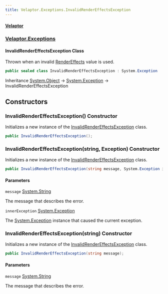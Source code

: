```yaml
---
title: Velaptor.Exceptions.InvalidRenderEffectsException
---
```


#### [Velaptor](Namespaces.md 'Velaptor Namespaces')
### [Velaptor.Exceptions](Velaptor.Exceptions.md 'Velaptor.Exceptions')

#### InvalidRenderEffectsException Class

Thrown when an invalid [RenderEffects](Velaptor.Graphics.RenderEffects.md 'Velaptor.Graphics.RenderEffects') value is used.

```csharp
public sealed class InvalidRenderEffectsException : System.Exception
```

Inheritance [System.Object](https://docs.microsoft.com/en-us/dotnet/api/System.Object 'System.Object') → [System.Exception](https://docs.microsoft.com/en-us/dotnet/api/System.Exception 'System.Exception') → InvalidRenderEffectsException
## Constructors

<a name='Velaptor.Exceptions.InvalidRenderEffectsException.InvalidRenderEffectsException()'></a>

### InvalidRenderEffectsException() Constructor

Initializes a new instance of the [InvalidRenderEffectsException](Velaptor.Exceptions.InvalidRenderEffectsException.md 'Velaptor.Exceptions.InvalidRenderEffectsException') class.

```csharp
public InvalidRenderEffectsException();
```

<a name='Velaptor.Exceptions.InvalidRenderEffectsException.InvalidRenderEffectsException(string,System.Exception)'></a>

### InvalidRenderEffectsException(string, Exception) Constructor

Initializes a new instance of the [InvalidRenderEffectsException](Velaptor.Exceptions.InvalidRenderEffectsException.md 'Velaptor.Exceptions.InvalidRenderEffectsException') class.

```csharp
public InvalidRenderEffectsException(string message, System.Exception innerException);
```
#### Parameters

<a name='Velaptor.Exceptions.InvalidRenderEffectsException.InvalidRenderEffectsException(string,System.Exception).message'></a>

`message` [System.String](https://docs.microsoft.com/en-us/dotnet/api/System.String 'System.String')

The message that describes the error.

<a name='Velaptor.Exceptions.InvalidRenderEffectsException.InvalidRenderEffectsException(string,System.Exception).innerException'></a>

`innerException` [System.Exception](https://docs.microsoft.com/en-us/dotnet/api/System.Exception 'System.Exception')

The [System.Exception](https://docs.microsoft.com/en-us/dotnet/api/System.Exception 'System.Exception') instance that caused the current exception.

<a name='Velaptor.Exceptions.InvalidRenderEffectsException.InvalidRenderEffectsException(string)'></a>

### InvalidRenderEffectsException(string) Constructor

Initializes a new instance of the [InvalidRenderEffectsException](Velaptor.Exceptions.InvalidRenderEffectsException.md 'Velaptor.Exceptions.InvalidRenderEffectsException') class.

```csharp
public InvalidRenderEffectsException(string message);
```
#### Parameters

<a name='Velaptor.Exceptions.InvalidRenderEffectsException.InvalidRenderEffectsException(string).message'></a>

`message` [System.String](https://docs.microsoft.com/en-us/dotnet/api/System.String 'System.String')

The message that describes the error.